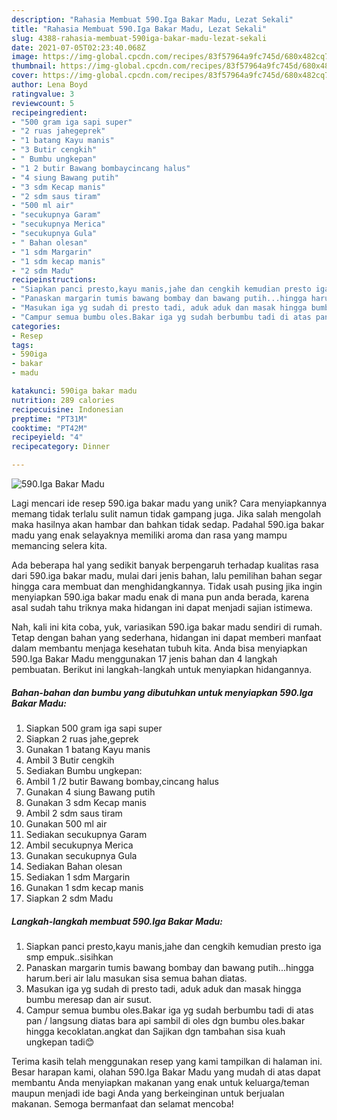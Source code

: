 ```yaml
---
description: "Rahasia Membuat 590.Iga Bakar Madu, Lezat Sekali"
title: "Rahasia Membuat 590.Iga Bakar Madu, Lezat Sekali"
slug: 4388-rahasia-membuat-590iga-bakar-madu-lezat-sekali
date: 2021-07-05T02:23:40.068Z
image: https://img-global.cpcdn.com/recipes/83f57964a9fc745d/680x482cq70/590iga-bakar-madu-foto-resep-utama.jpg
thumbnail: https://img-global.cpcdn.com/recipes/83f57964a9fc745d/680x482cq70/590iga-bakar-madu-foto-resep-utama.jpg
cover: https://img-global.cpcdn.com/recipes/83f57964a9fc745d/680x482cq70/590iga-bakar-madu-foto-resep-utama.jpg
author: Lena Boyd
ratingvalue: 3
reviewcount: 5
recipeingredient:
- "500 gram iga sapi super"
- "2 ruas jahegeprek"
- "1 batang Kayu manis"
- "3 Butir cengkih"
- " Bumbu ungkepan"
- "1 2 butir Bawang bombaycincang halus"
- "4 siung Bawang putih"
- "3 sdm Kecap manis"
- "2 sdm saus tiram"
- "500 ml air"
- "secukupnya Garam"
- "secukupnya Merica"
- "secukupnya Gula"
- " Bahan olesan"
- "1 sdm Margarin"
- "1 sdm kecap manis"
- "2 sdm Madu"
recipeinstructions:
- "Siapkan panci presto,kayu manis,jahe dan cengkih kemudian presto iga smp empuk..sisihkan"
- "Panaskan margarin tumis bawang bombay dan bawang putih...hingga harum.beri air lalu masukan sisa semua bahan diatas."
- "Masukan iga yg sudah di presto tadi, aduk aduk dan masak hingga bumbu meresap dan air susut."
- "Campur semua bumbu oles.Bakar iga yg sudah berbumbu tadi di atas pan / langsung diatas bara api sambil di oles dgn bumbu oles.bakar hingga kecoklatan.angkat dan Sajikan dgn tambahan sisa kuah ungkepan tadi😊"
categories:
- Resep
tags:
- 590iga
- bakar
- madu

katakunci: 590iga bakar madu 
nutrition: 289 calories
recipecuisine: Indonesian
preptime: "PT31M"
cooktime: "PT42M"
recipeyield: "4"
recipecategory: Dinner

---
```



![590.Iga Bakar Madu](https://img-global.cpcdn.com/recipes/83f57964a9fc745d/680x482cq70/590iga-bakar-madu-foto-resep-utama.jpg)

Lagi mencari ide resep 590.iga bakar madu yang unik? Cara menyiapkannya memang tidak terlalu sulit namun tidak gampang juga. Jika salah mengolah maka hasilnya akan hambar dan bahkan tidak sedap. Padahal 590.iga bakar madu yang enak selayaknya memiliki aroma dan rasa yang mampu memancing selera kita.



Ada beberapa hal yang sedikit banyak berpengaruh terhadap kualitas rasa dari 590.iga bakar madu, mulai dari jenis bahan, lalu pemilihan bahan segar hingga cara membuat dan menghidangkannya. Tidak usah pusing jika ingin menyiapkan 590.iga bakar madu enak di mana pun anda berada, karena asal sudah tahu triknya maka hidangan ini dapat menjadi sajian istimewa.


Nah, kali ini kita coba, yuk, variasikan 590.iga bakar madu sendiri di rumah. Tetap dengan bahan yang sederhana, hidangan ini dapat memberi manfaat dalam membantu menjaga kesehatan tubuh kita. Anda bisa menyiapkan 590.Iga Bakar Madu menggunakan 17 jenis bahan dan 4 langkah pembuatan. Berikut ini langkah-langkah untuk menyiapkan hidangannya.

<!--inarticleads1-->

##### Bahan-bahan dan bumbu yang dibutuhkan untuk menyiapkan 590.Iga Bakar Madu:

1. Siapkan 500 gram iga sapi super
1. Siapkan 2 ruas jahe,geprek
1. Gunakan 1 batang Kayu manis
1. Ambil 3 Butir cengkih
1. Sediakan  Bumbu ungkepan:
1. Ambil 1 /2 butir Bawang bombay,cincang halus
1. Gunakan 4 siung Bawang putih
1. Gunakan 3 sdm Kecap manis
1. Ambil 2 sdm saus tiram
1. Gunakan 500 ml air
1. Sediakan secukupnya Garam
1. Ambil secukupnya Merica
1. Gunakan secukupnya Gula
1. Sediakan  Bahan olesan
1. Sediakan 1 sdm Margarin
1. Gunakan 1 sdm kecap manis
1. Siapkan 2 sdm Madu




<!--inarticleads2-->

##### Langkah-langkah membuat 590.Iga Bakar Madu:

1. Siapkan panci presto,kayu manis,jahe dan cengkih kemudian presto iga smp empuk..sisihkan
1. Panaskan margarin tumis bawang bombay dan bawang putih...hingga harum.beri air lalu masukan sisa semua bahan diatas.
1. Masukan iga yg sudah di presto tadi, aduk aduk dan masak hingga bumbu meresap dan air susut.
1. Campur semua bumbu oles.Bakar iga yg sudah berbumbu tadi di atas pan / langsung diatas bara api sambil di oles dgn bumbu oles.bakar hingga kecoklatan.angkat dan Sajikan dgn tambahan sisa kuah ungkepan tadi😊




Terima kasih telah menggunakan resep yang kami tampilkan di halaman ini. Besar harapan kami, olahan 590.Iga Bakar Madu yang mudah di atas dapat membantu Anda menyiapkan makanan yang enak untuk keluarga/teman maupun menjadi ide bagi Anda yang berkeinginan untuk berjualan makanan. Semoga bermanfaat dan selamat mencoba!
